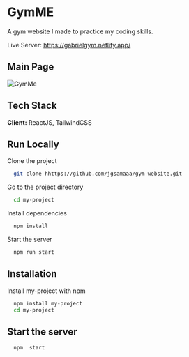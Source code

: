 # GymME

A gym website I made to practice my coding skills.

Live Server: https://gabrielgym.netlify.app/

## Main Page

![GymMe ](https://i.ibb.co/HCwNzYj/gymbig.png)

## Tech Stack

**Client:** ReactJS, TailwindCSS

## Run Locally

Clone the project

```bash
  git clone hhttps://github.com/jgsamaaa/gym-website.git
```

Go to the project directory

```bash
  cd my-project
```

Install dependencies

```bash
  npm install
```

Start the server

```bash
  npm run start
```

## Installation

Install my-project with npm

```bash
  npm install my-project
  cd my-project
```

## Start the server

```bash
  npm  start
```
